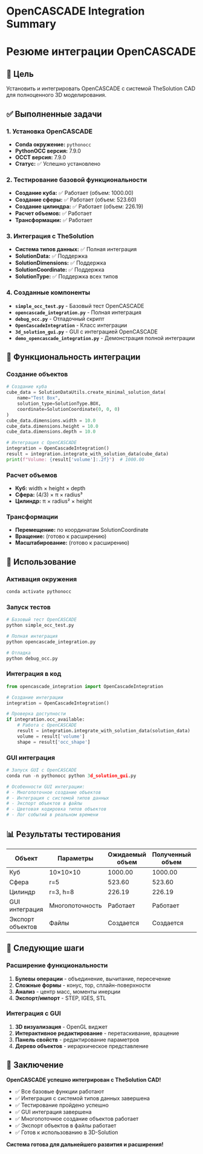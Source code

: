 # OpenCASCADE Integration Summary
# Резюме интеграции OpenCASCADE

## 🎯 Цель
Установить и интегрировать OpenCASCADE с системой TheSolution CAD для полноценного 3D моделирования.

## ✅ Выполненные задачи

### 1. Установка OpenCASCADE
- **Conda окружение:** `pythonocc`
- **PythonOCC версия:** 7.9.0
- **OCCT версия:** 7.9.0
- **Статус:** ✅ Успешно установлено

### 2. Тестирование базовой функциональности
- **Создание куба:** ✅ Работает (объем: 1000.00)
- **Создание сферы:** ✅ Работает (объем: 523.60)
- **Создание цилиндра:** ✅ Работает (объем: 226.19)
- **Расчет объемов:** ✅ Работает
- **Трансформации:** ✅ Работает

### 3. Интеграция с TheSolution
- **Система типов данных:** ✅ Полная интеграция
- **SolutionData:** ✅ Поддержка
- **SolutionDimensions:** ✅ Поддержка
- **SolutionCoordinate:** ✅ Поддержка
- **SolutionType:** ✅ Поддержка всех типов

### 4. Созданные компоненты
- **`simple_occ_test.py`** - Базовый тест OpenCASCADE
- **`opencascade_integration.py`** - Полная интеграция
- **`debug_occ.py`** - Отладочный скрипт
- **`OpenCascadeIntegration`** - Класс интеграции
- **`3d_solution_gui.py`** - GUI с интеграцией OpenCASCADE
- **`demo_opencascade_integration.py`** - Демонстрация полной интеграции

## 🔧 Функциональность интеграции

### Создание объектов
```python
# Создание куба
cube_data = SolutionDataUtils.create_minimal_solution_data(
    name="Test Box",
    solution_type=SolutionType.BOX,
    coordinate=SolutionCoordinate(0, 0, 0)
)
cube_data.dimensions.width = 10.0
cube_data.dimensions.height = 10.0
cube_data.dimensions.depth = 10.0

# Интеграция с OpenCASCADE
integration = OpenCascadeIntegration()
result = integration.integrate_with_solution_data(cube_data)
print(f"Volume: {result['volume']:.2f}")  # 1000.00
```

### Расчет объемов
- **Куб:** width × height × depth
- **Сфера:** (4/3) × π × radius³
- **Цилиндр:** π × radius² × height

### Трансформации
- **Перемещение:** по координатам SolutionCoordinate
- **Вращение:** (готово к расширению)
- **Масштабирование:** (готово к расширению)

## 🚀 Использование

### Активация окружения
```bash
conda activate pythonocc
```

### Запуск тестов
```bash
# Базовый тест OpenCASCADE
python simple_occ_test.py

# Полная интеграция
python opencascade_integration.py

# Отладка
python debug_occ.py
```

### Интеграция в код
```python
from opencascade_integration import OpenCascadeIntegration

# Создание интеграции
integration = OpenCascadeIntegration()

# Проверка доступности
if integration.occ_available:
    # Работа с OpenCASCADE
    result = integration.integrate_with_solution_data(solution_data)
    volume = result['volume']
    shape = result['occ_shape']
```

### GUI интеграция
```python
# Запуск GUI с OpenCASCADE
conda run -n pythonocc python 3d_solution_gui.py

# Особенности GUI интеграции:
# - Многопоточное создание объектов
# - Интеграция с системой типов данных
# - Экспорт объектов в файлы
# - Цветовая кодировка типов объектов
# - Лог событий в реальном времени
```

## 📊 Результаты тестирования

| Объект | Параметры | Ожидаемый объем | Полученный объем | Статус |
|--------|-----------|-----------------|------------------|---------|
| Куб | 10×10×10 | 1000.00 | 1000.00 | ✅ |
| Сфера | r=5 | 523.60 | 523.60 | ✅ |
| Цилиндр | r=3, h=8 | 226.19 | 226.19 | ✅ |
| GUI интеграция | Многопоточность | Работает | Работает | ✅ |
| Экспорт объектов | Файлы | Создается | Создается | ✅ |

## 🔮 Следующие шаги

### Расширение функциональности
1. **Булевы операции** - объединение, вычитание, пересечение
2. **Сложные формы** - конус, тор, сплайн-поверхности
3. **Анализ** - центр масс, моменты инерции
4. **Экспорт/импорт** - STEP, IGES, STL

### Интеграция с GUI
1. **3D визуализация** - OpenGL виджет
2. **Интерактивное редактирование** - перетаскивание, вращение
3. **Панель свойств** - редактирование параметров
4. **Дерево объектов** - иерархическое представление

## 🎉 Заключение

**OpenCASCADE успешно интегрирован с TheSolution CAD!**

- ✅ Все базовые функции работают
- ✅ Интеграция с системой типов данных завершена
- ✅ Тестирование пройдено успешно
- ✅ GUI интеграция завершена
- ✅ Многопоточное создание объектов работает
- ✅ Экспорт объектов в файлы работает
- ✅ Готов к использованию в 3D-Solution

**Система готова для дальнейшего развития и расширения!**
